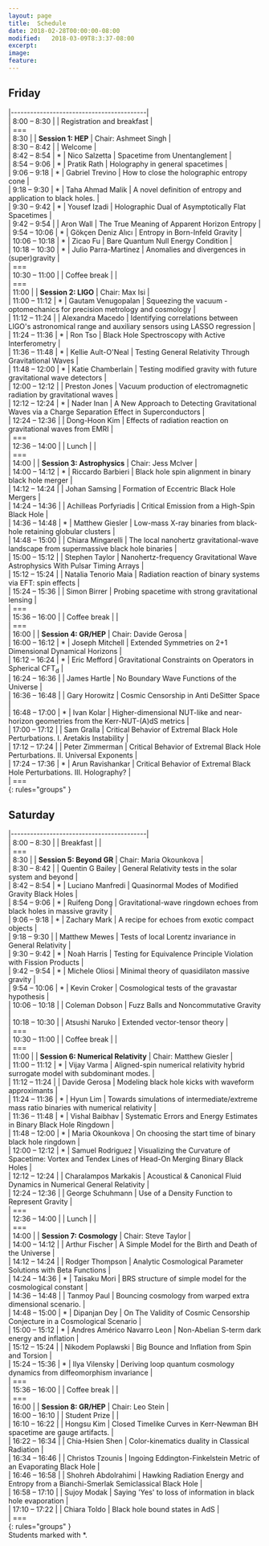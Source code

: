 ```yaml
---															
layout: page															
title:	Schedule														
date: 2018-02-28T00:00:00-08:00															
modified:	2018-03-09T8:3:37-08:00														
excerpt:															
image:															
feature:															
---															
```


<style>															
tbody tr:nth-child(odd)  {background: #FFF;}															
tbody tr:nth-child(even) {background: #F5F5F5;}															
tbody tr:hover {background: #ffa366;}															
tbody td:first-child {white-space: nowrap;}															
tbody td:nth-child(3) {white-space: nowrap;}															
tbody td {vertical-align:top; padding-left: 3px; padding-right: 2px;}															
</style>															




<h2> Friday  </h2>															

|------------------------------------------|															
|	8:00	–	8:30	|		|			Registration and breakfast	|					
| ===															
|	8:30			|		|	**Session 1: HEP**	|	Chair: Ashmeet Singh	|					
|	8:30	–	8:42	|		|			Welcome	|					
|	8:42	–	8:54	|	*	|	Nico Salzetta	|	Spacetime from Unentanglement	|					
|	8:54	–	9:06	|	*	|	Pratik Rath	|	Holography in general spacetimes	|					
|	9:06	–	9:18	|	*	|	Gabriel Trevino	|	How to close the holographic entropy cone	|					
|	9:18	–	9:30	|	*	|	Taha Ahmad Malik	|	A novel definition of entropy and application to black holes. 	|					
|	9:30	–	9:42	|	*	|	Yousef Izadi	|	Holographic Dual of Asymptotically Flat Spacetimes	|					
|	9:42	–	9:54	|		|	Aron Wall	|	The True Meaning of Apparent Horizon Entropy	|					
|	9:54	–	10:06	|	*	|	Gökçen Deniz Alıcı	|	Entropy in Born-Infeld Gravity	|					
|	10:06	–	10:18	|	*	|	Zicao Fu	|	Bare Quantum Null Energy Condition	|					
|	10:18	–	10:30	|	*	|	Julio Parra-Martinez	|	Anomalies and divergences in (super)gravity	|					
| ===															
|	10:30	–	11:00	|		|	Coffee break	|		|					
| ===															
|	11:00			|		|	**Session 2: LIGO**	|	Chair: Max Isi	|					
|	11:00	–	11:12	|	*	|	Gautam Venugopalan	|	Squeezing the vacuum - optomechanics for precision  metrology and cosmology	|					
|	11:12	–	11:24	|		|	Alexandra Macedo	|	Identifying correlations between LIGO's astronomical  range and auxiliary sensors using LASSO regression	|					
|	11:24	–	11:36	|	*	|	Ron Tso	|	Black Hole Spectroscopy with Active Interferometry	|					
|	11:36	–	11:48	|	*	|	Kellie Ault-O'Neal	|	Testing General Relativity Through Gravitational Waves	|					
|	11:48	–	12:00	|	*	|	Katie Chamberlain	|	Testing modified gravity with future gravitational wave detectors	|					
|	12:00	–	12:12	|		|	Preston Jones	|	Vacuum production of electromagnetic radiation  by gravitational waves	|					
|	12:12	–	12:24	|	*	|	Nader Inan	|	A New Approach to Detecting Gravitational Waves via a Charge Separation Effect in Superconductors	|					
|	12:24	–	12:36	|		|	Dong-Hoon Kim	|	Effects of radiation reaction on gravitational waves from EMRI	|					
| ===															
|	12:36	–	14:00	|		|	Lunch	|		|					
| ===															
|	14:00			|		|	**Session 3: Astrophysics**	|	Chair: Jess McIver	|					
|	14:00	–	14:12	|	*	|	Riccardo Barbieri	|	Black hole spin alignment in binary black hole merger	|					
|	14:12	–	14:24	|		|	Johan Samsing	|	Formation of Eccentric Black Hole Mergers	|					
|	14:24	–	14:36	|		|	Achilleas Porfyriadis	|	Critical Emission from a High-Spin Black Hole	|					
|	14:36	–	14:48	|	*	|	Matthew Giesler	|	Low-mass X-ray binaries from black-hole retaining globular clusters	|					
|	14:48	–	15:00	|		|	Chiara Mingarelli	|	The local nanohertz gravitational-wave landscape from supermassive black hole binaries	|					
|	15:00	–	15:12	|		|	Stephen Taylor	|	Nanohertz-frequency Gravitational Wave Astrophysics With  Pulsar Timing Arrays	|					
|	15:12	–	15:24	|		|	Natalia Tenorio Maia	|	Radiation reaction of binary systems via EFT: spin effects	|					
|	15:24	–	15:36	|		|	Simon Birrer	|	Probing spacetime with strong gravitational lensing	|					
| ===															
|	15:36	–	16:00	|		|	Coffee break	|		|					
| ===															
|	16:00			|		|	**Session 4: GR/HEP**	|	Chair: Davide Gerosa	|					
|	16:00	–	16:12	|	*	|	Joseph Mitchell	|	Extended Symmetries on 2+1 Dimensional Dynamical Horizons	|					
|	16:12	–	16:24	|	*	|	Eric Mefford	|	Gravitational Constraints on Operators in Spherical CFT<sub>d</sub>	|					
|	16:24	–	16:36	|		|	James Hartle	|	No Boundary Wave Functions of the Universe	|					
|	16:36	–	16:48	|		|	Gary Horowitz	|	Cosmic Censorship in Anti DeSitter Space	|					
|	16:48	–	17:00	|	*	|	Ivan Kolar	|	Higher-dimensional NUT-like and near-horizon geometries  from the Kerr-NUT-(A)dS metrics	|					
|	17:00	–	17:12	|		|	Sam Gralla	|	Critical Behavior of Extremal Black Hole Perturbations.  I. Aretakis Instability	|					
|	17:12	–	17:24	|		|	Peter Zimmerman	|	Critical Behavior of Extremal Black Hole Perturbations.  II. Universal Exponents	|					
|	17:24	–	17:36	|	*	|	Arun Ravishankar	|	Critical Behavior of Extremal Black Hole Perturbations.  III. Holography?	|					
| ===															
{: rules="groups" }															

<h2> Saturday  </h2>															

|------------------------------------------|															
|	8:00	–	8:30	|		|	Breakfast	|		|					
| ===															
|	8:30			|		|	**Session 5: Beyond GR**	|	Chair: Maria Okounkova	|					
|	8:30	–	8:42	|		|	Quentin G Bailey	|	General Relativity tests in the solar system and beyond	|					
|	8:42	–	8:54	|	*	|	Luciano Manfredi	|	Quasinormal Modes of Modified Gravity Black Holes	|					
|	8:54	–	9:06	|	*	|	Ruifeng Dong	|	Gravitational-wave ringdown echoes  from black holes in massive gravity	|					
|	9:06	–	9:18	|	*	|	Zachary Mark	|	A recipe for echoes from exotic compact objects	|					
|	9:18	–	9:30	|		|	Matthew Mewes	|	Tests of local Lorentz invariance in General Relativity	|					
|	9:30	–	9:42	|	*	|	Noah Harris	|	Testing for Equivalence Principle Violation with Fission Products	|					
|	9:42	–	9:54	|	*	|	Michele Oliosi	|	Minimal theory of quasidilaton massive gravity	|					
|	9:54	–	10:06	|	*	|	Kevin Croker	|	Cosmological tests of the gravastar hypothesis	|					
|	10:06	–	10:18	|		|	Coleman Dobson	|	Fuzz Balls and Noncommutative Gravity	|					
|	10:18	–	10:30	|		|	Atsushi Naruko	|	Extended vector-tensor theory	|					
| ===															
|	10:30	–	11:00	|		|	Coffee break	|		|					
| ===															
|	11:00			|		|	**Session 6: Numerical Relativity**	|	Chair: Matthew Giesler	|					
|	11:00	–	11:12	|	*	|	Vijay Varma	|	Aligned-spin numerical relativity hybrid surrogate model with subdominant modes.	|					
|	11:12	–	11:24	|		|	Davide Gerosa	|	Modeling black hole kicks with waveform approximants	|					
|	11:24	–	11:36	|	*	|	Hyun Lim	|	Towards simulations of intermediate/extreme mass ratio binaries with numerical relativity	|					
|	11:36	–	11:48	|	*	|	Vishal Baibhav	|	Systematic Errors and Energy Estimates in Binary Black Hole Ringdown	|					
|	11:48	–	12:00	|	*	|	Maria Okounkova	|	On choosing the start time of binary black hole ringdown	|					
|	12:00	–	12:12	|	*	|	Samuel Rodriguez	|	Visualizing the Curvature of Spacetime: Vortex and Tendex  Lines of Head-On Merging Binary Black Holes	|					
|	12:12	–	12:24	|		|	Charalampos Markakis	|	Acoustical & Canonical Fluid Dynamics in Numerical General Relativity	|					
|	12:24	–	12:36	|		|	George Schuhmann	|	Use of a Density Function to Represent Gravity	|					
| ===															
|	12:36	–	14:00	|		|	Lunch	|		|					
| ===															
|	14:00			|		|	**Session 7: Cosmology**	|	Chair: Steve Taylor	|					
|	14:00	–	14:12	|		|	Arthur Fischer	|	A Simple Model for the Birth and Death of the Universe	|					
|	14:12	–	14:24	|		|	Rodger Thompson	|	Analytic Cosmological Parameter Solutions with Beta Functions	|					
|	14:24	–	14:36	|	*	|	Taisaku Mori	|	BRS structure of simple model for the cosmological constant	|					
|	14:36	–	14:48	|		|	Tanmoy Paul	|	Bouncing cosmology from warped extra dimensional scenario.	|					
|	14:48	–	15:00	|	*	|	Dipanjan Dey	|	On The Validity of Cosmic Censorship Conjecture  in a Cosmological Scenario	|					
|	15:00	–	15:12	|	*	|	Andres Américo Navarro Leon	|	Non-Abelian S-term dark energy and inflation	|					
|	15:12	–	15:24	|		|	Nikodem Poplawski	|	Big Bounce and Inflation from Spin and Torsion	|					
|	15:24	–	15:36	|	*	|	Ilya Vilensky	|	Deriving loop quantum cosmology dynamics from diffeomorphism invariance	|					
| ===															
|	15:36	–	16:00	|		|	Coffee break	|		|					
| ===															
|	16:00			|		|	**Session 8: GR/HEP**	|	Chair: Leo Stein	|					
|	16:00	–	16:10	|		|	Student Prize	|		|					
|	16:10	–	16:22	|		|	Hongsu Kim	|	Closed Timelike Curves in Kerr-Newman BH spacetime are gauge artifacts.	|					
|	16:22	–	16:34	|		|	Chia-Hsien Shen	|	Color-kinematics duality in Classical Radiation	|					
|	16:34	–	16:46	|		|	Christos Tzounis	|	Ingoing Eddington-Finkelstein Metric of  an Evaporating Black Hole	|					
|	16:46	–	16:58	|		|	Shohreh Abdolrahimi	|	Hawking Radiation Energy and Entropy from a  Bianchi-Smerlak Semiclassical Black Hole	|					
|	16:58	–	17:10	|		|	Sujoy Modak	|	Saying 'Yes' to loss of information in black hole evaporation	|					
|	17:10	–	17:22	|		|	Chiara Toldo	|	Black hole bound states in AdS	|					
| ===															
{: rules="groups" }															
Students marked with *.															

															
